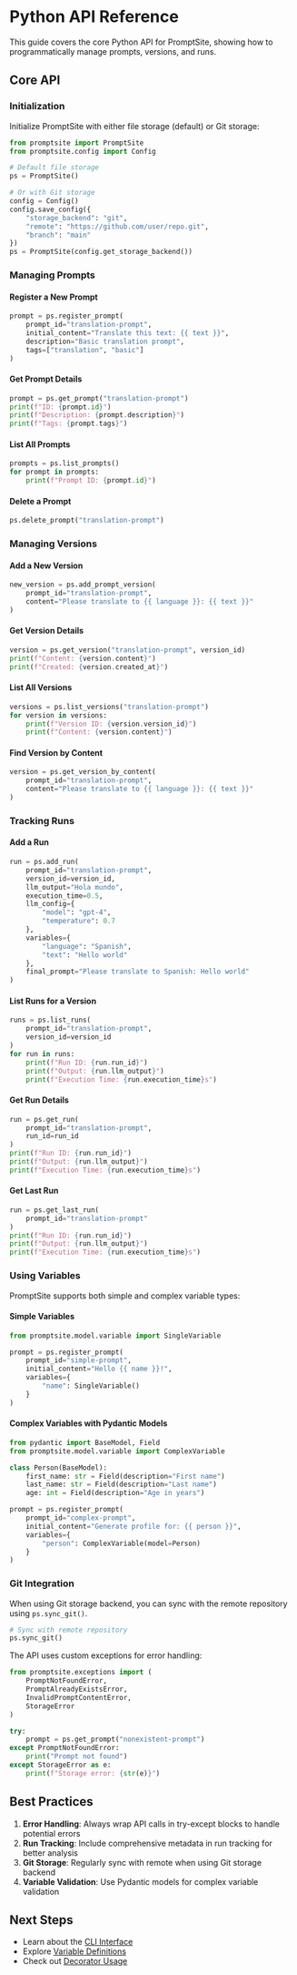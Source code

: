 # Python API Reference

This guide covers the core Python API for PromptSite, showing how to programmatically manage prompts, versions, and runs.

## Core API

### Initialization

Initialize PromptSite with either file storage (default) or Git storage:

```python
from promptsite import PromptSite
from promptsite.config import Config

# Default file storage
ps = PromptSite()

# Or with Git storage
config = Config()
config.save_config({
    "storage_backend": "git",
    "remote": "https://github.com/user/repo.git",
    "branch": "main"
})
ps = PromptSite(config.get_storage_backend())
```

### Managing Prompts

#### Register a New Prompt

```python
prompt = ps.register_prompt(
    prompt_id="translation-prompt",
    initial_content="Translate this text: {{ text }}",
    description="Basic translation prompt", 
    tags=["translation", "basic"]
)
```

#### Get Prompt Details

```python
prompt = ps.get_prompt("translation-prompt")
print(f"ID: {prompt.id}")
print(f"Description: {prompt.description}")
print(f"Tags: {prompt.tags}")
```

#### List All Prompts

```python
prompts = ps.list_prompts()
for prompt in prompts:
    print(f"Prompt ID: {prompt.id}")
```

#### Delete a Prompt

```python
ps.delete_prompt("translation-prompt")
```

### Managing Versions

#### Add a New Version

```python
new_version = ps.add_prompt_version(
    prompt_id="translation-prompt",
    content="Please translate to {{ language }}: {{ text }}"
)
```

#### Get Version Details

```python
version = ps.get_version("translation-prompt", version_id)
print(f"Content: {version.content}")
print(f"Created: {version.created_at}")
```

#### List All Versions

```python
versions = ps.list_versions("translation-prompt")
for version in versions:
    print(f"Version ID: {version.version_id}")
    print(f"Content: {version.content}")
```

#### Find Version by Content

```python
version = ps.get_version_by_content(
    prompt_id="translation-prompt",
    content="Please translate to {{ language }}: {{ text }}"
)
```

### Tracking Runs

#### Add a Run

```python
run = ps.add_run(
    prompt_id="translation-prompt",
    version_id=version_id,
    llm_output="Hola mundo",
    execution_time=0.5,
    llm_config={
        "model": "gpt-4",
        "temperature": 0.7
    },
    variables={
        "language": "Spanish",
        "text": "Hello world"
    },
    final_prompt="Please translate to Spanish: Hello world"
)
```

#### List Runs for a Version

```python
runs = ps.list_runs(
    prompt_id="translation-prompt",
    version_id=version_id
)
for run in runs:
    print(f"Run ID: {run.run_id}")
    print(f"Output: {run.llm_output}")
    print(f"Execution Time: {run.execution_time}s")
```
#### Get Run Details

```python
run = ps.get_run(
    prompt_id="translation-prompt",
    run_id=run_id
)
print(f"Run ID: {run.run_id}")
print(f"Output: {run.llm_output}")
print(f"Execution Time: {run.execution_time}s")
```

#### Get Last Run

```python
run = ps.get_last_run(
    prompt_id="translation-prompt"
)
print(f"Run ID: {run.run_id}")
print(f"Output: {run.llm_output}")
print(f"Execution Time: {run.execution_time}s")
```     

### Using Variables

PromptSite supports both simple and complex variable types:

#### Simple Variables

```python
from promptsite.model.variable import SingleVariable

prompt = ps.register_prompt(
    prompt_id="simple-prompt",
    initial_content="Hello {{ name }}!",
    variables={
        "name": SingleVariable()
    }
)
```

#### Complex Variables with Pydantic Models

```python
from pydantic import BaseModel, Field
from promptsite.model.variable import ComplexVariable

class Person(BaseModel):
    first_name: str = Field(description="First name")
    last_name: str = Field(description="Last name")
    age: int = Field(description="Age in years")

prompt = ps.register_prompt(
    prompt_id="complex-prompt",
    initial_content="Generate profile for: {{ person }}",
    variables={
        "person": ComplexVariable(model=Person)
    }
)
```

### Git Integration

When using Git storage backend, you can sync with the remote repository using `ps.sync_git()`.

```python
# Sync with remote repository
ps.sync_git()
```

The API uses custom exceptions for error handling:

```python
from promptsite.exceptions import (
    PromptNotFoundError,
    PromptAlreadyExistsError,
    InvalidPromptContentError,
    StorageError
)

try:
    prompt = ps.get_prompt("nonexistent-prompt")
except PromptNotFoundError:
    print("Prompt not found")
except StorageError as e:
    print(f"Storage error: {str(e)}")
```


## Best Practices

1. **Error Handling**: Always wrap API calls in try-except blocks to handle potential errors
2. **Run Tracking**: Include comprehensive metadata in run tracking for better analysis
3. **Git Storage**: Regularly sync with remote when using Git storage backend
4. **Variable Validation**: Use Pydantic models for complex variable validation

## Next Steps

- Learn about the [CLI Interface](cli.md)
- Explore [Variable Definitions](variable-definitions.md)
- Check out [Decorator Usage](decorator.md)